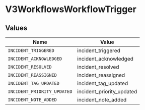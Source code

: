 # V3WorkflowsWorkflowTrigger


## Values

| Name                        | Value                       |
| --------------------------- | --------------------------- |
| `INCIDENT_TRIGGERED`        | incident_triggered          |
| `INCIDENT_ACKNOWLEDGED`     | incident_acknowledged       |
| `INCIDENT_RESOLVED`         | incident_resolved           |
| `INCIDENT_REASSIGNED`       | incident_reassigned         |
| `INCIDENT_TAG_UPDATED`      | incident_tag_updated        |
| `INCIDENT_PRIORITY_UPDATED` | incident_priority_updated   |
| `INCIDENT_NOTE_ADDED`       | incident_note_added         |